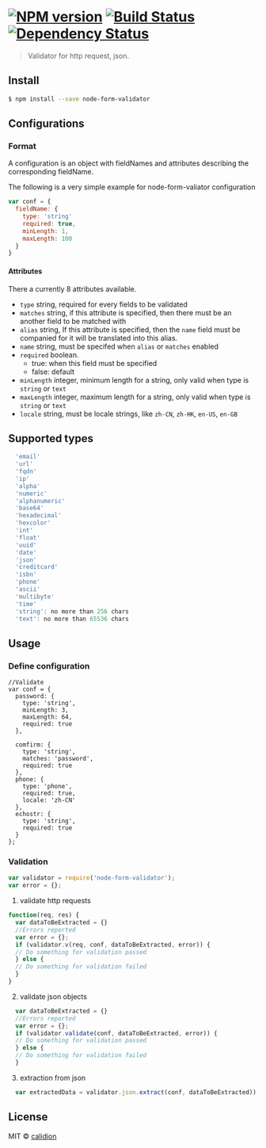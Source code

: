 #  [![NPM version][npm-image]][npm-url] [![Build Status][travis-image]][travis-url] [![Dependency Status][daviddm-image]][daviddm-url]

> Validator for http request, json.


## Install

```sh
$ npm install --save node-form-validator
```


## Configurations

### Format

A configuration is an object with fieldNames and attributes describing the corresponding fieldName.

The following is a very simple example for node-form-valiator configuration

```js
var conf = {
  fieldName: {
    type: 'string'
    required: true,
    minLength: 1,
    maxLength: 100
  }
}
```
#### Attributes

There a currently 8 attributes available.

- <code>type</code>
    string, required for every fields to be validated
- <code>matches</code>
    string, if this attribute is specified, then there must be an another field to be matched with
- <code>alias</code>
    string, If this attribute is specified, then the <code>name</code> field must be companied for it will be translated into this alias.    
- <code>name</code> string, must be specifed when <code>alias</code> or <code>matches</code> enabled
- <code>required</code> boolean.
    * true: when this field must be specified
    * false: default
- <code>minLength</code> integer, minimum length for a string, only valid when type is <code>string</code> or <code>text</code>
- <code>maxLength</code> integer, maximum length for a string, only valid when type is <code>string</code> or <code>text</code>
- <code>locale</code> string, must be locale strings, like <code>zh-CN</code>, <code>zh-HK</code>, <code>en-US</code>, <code>en-GB</code>

## Supported types

```js
  'email'
  'url'
  'fqdn'
  'ip'
  'alpha'
  'numeric'
  'alphanumeric'
  'base64'
  'hexadecimal'
  'hexcolor'
  'int'
  'float'
  'uuid'
  'date'
  'json'
  'creditcard'
  'isbn'
  'phone'
  'ascii'
  'multibyte'
  'time'
  'string': no more than 256 chars
  'text': no more than 65536 chars
```

## Usage

### Define configuration

    //Validate
    var conf = {
      password: {
        type: 'string',
        minLength: 3,
        maxLength: 64,
        required: true
      },

      comfirm: {
        type: 'string',
        matches: 'password',
        required: true
      },
      phone: {
        type: 'phone',
        required: true,
        locale: 'zh-CN'  
      },
      echostr: {
        type: 'string',
        required: true
      }
    };

### Validation

```js
var validator = require('node-form-validator');
var error = {};
```


1. validate http requests

```js
function(req, res) {
  var dataToBeExtracted = {}
  //Errors reported
  var error = {};
  if (validator.v(req, conf, dataToBeExtracted, error)) {
  // Do something for validation passed
  } else {
  // Do something for validation failed
  }
}
```

2. validate json objects

```js
  var dataToBeExtracted = {}
  //Errors reported
  var error = {};
  if (validator.validate(conf, dataToBeExtracted, error)) {
  // Do something for validation passed
  } else {
  // Do something for validation failed
  }
```

3. extraction from json

```js
  var extractedData = validator.json.extract(conf, dataToBeExtracted));
```


## License

MIT © [calidion](blog.3gcnbeta.com)


[npm-image]: https://badge.fury.io/js/node-form-validator.svg
[npm-url]: https://npmjs.org/package/node-form-validator
[travis-image]: https://travis-ci.org/JSSDKCN/node-form-validator.svg?branch=master
[travis-url]: https://travis-ci.org/JSSDKCN/node-form-validator
[daviddm-image]: https://david-dm.org/JSSDKCN/node-form-validator.svg?theme=shields.io
[daviddm-url]: https://david-dm.org/JSSDKCN/node-form-validator

